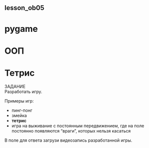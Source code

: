 ## lesson_ob05
# pygame
# ООП
# Тетрис

ЗАДАНИЕ<br/>
Разработать игру.

Примеры игр:

* пинг-понг
* змейка
* **тетрис**
* игра на выживание с постоянным передвижением, где на поле постоянно появляются “враги”, которых нельзя касаться
​

В поле для ответа загрузи видеозапись разработанной игры.

 
